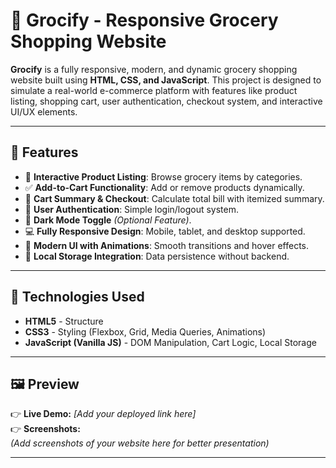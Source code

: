 # 🛒 Grocify - Responsive Grocery Shopping Website

**Grocify** is a fully responsive, modern, and dynamic grocery shopping website built using **HTML, CSS, and JavaScript**. This project is designed to simulate a real-world e-commerce platform with features like product listing, shopping cart, user authentication, checkout system, and interactive UI/UX elements.

---

## 🚀 Features

- 🛒 **Interactive Product Listing**: Browse grocery items by categories.
- ✅ **Add-to-Cart Functionality**: Add or remove products dynamically.
- 🧾 **Cart Summary & Checkout**: Calculate total bill with itemized summary.
- 🔐 **User Authentication**: Simple login/logout system.
- 🌙 **Dark Mode Toggle** *(Optional Feature)*.
- 💻 **Fully Responsive Design**: Mobile, tablet, and desktop supported.
- 🎨 **Modern UI with Animations**: Smooth transitions and hover effects.
- 💾 **Local Storage Integration**: Data persistence without backend.

---

## 🔧 Technologies Used

- **HTML5** - Structure
- **CSS3** - Styling (Flexbox, Grid, Media Queries, Animations)
- **JavaScript (Vanilla JS)** - DOM Manipulation, Cart Logic, Local Storage

---

## 🖼 Preview

👉 **Live Demo:** *[Add your deployed link here]*  
👉 **Screenshots:**  
*(Add screenshots of your website here for better presentation)*

---

